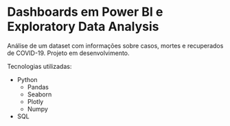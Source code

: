 # Dashboards em Power BI e Exploratory Data Analysis

Análise de um dataset com informações sobre casos, mortes e recuperados de COVID-19. Projeto em desenvolvimento.

Tecnologias utilizadas:

- Python
     - Pandas
     - Seaborn
     - Plotly
     - Numpy
- SQL
